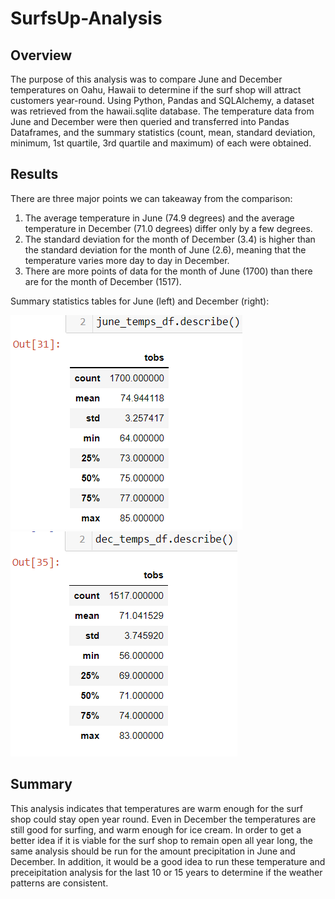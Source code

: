 # SurfsUp-Analysis

## Overview
The purpose of this analysis was to compare June and December temperatures on Oahu, Hawaii to determine if the surf shop will attract customers year-round. Using Python, Pandas and SQLAlchemy, a dataset was retrieved from the hawaii.sqlite database. The temperature data from June and December were then queried and transferred into Pandas Dataframes, and the summary statistics (count, mean, standard deviation, minimum, 1st quartile, 3rd quartile and maximum) of each were obtained. 

## Results
There are three major points we can takeaway from the comparison:
1. The average temperature in June (74.9 degrees) and the average temperature in December (71.0 degrees) differ only by a few degrees.
2. The standard deviation for the month of December (3.4) is higher than the standard deviation for the month of June (2.6), meaning that the temperature varies more day to day in December. 
3. There are more points of data for the month of June (1700) than there are for the month of December (1517). 

Summary statistics tables for June (left) and December (right):

![june_temps](https://github.com/mayamtims/SurfsUp-Analysis/blob/main/Resources/june_temps.png)
![dec_temps](https://github.com/mayamtims/SurfsUp-Analysis/blob/main/Resources/dec_temps.png)


## Summary
This analysis indicates that temperatures are warm enough for the surf shop could stay open year round. Even in December the temperatures are still good for surfing, and warm enough for ice cream. In order to get a better idea if it is viable for the surf shop to remain open all year long, the same analysis should be run for the amount precipitation in June and December. In addition, it would be a good idea to run these temperature and preceipitation analysis for the last 10 or 15 years to determine if the weather patterns are consistent. 